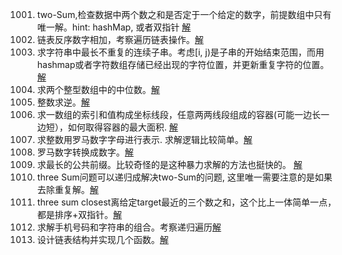 

1001. two-Sum,检查数据中两个数之和是否定于一个给定的数字，前提数组中只有唯一解。hint: hashMap, 或者双指针 [解](./1001_two_sum/two_sum.go)
1002. 链表反序数字相加，考察遍历链表操作。[解](./1002_addTwoNum/main.go)
1003. 求字符串中最长不重复的连续子串。考虑[i, j)是子串的开始结束范围，而用hashmap或者字符数组存储已经出现的字符位置，并更新重复字符的位置。[解](./1003_longestSubString/main.go)
1004. 求两个整型数组中的中位数。[解](./1004_medianOfTwoArray/main.go)
1007. 整数求逆。[解](./1007_reverse_integer/main.go)
1011. 求一数组的索引和值构成坐标线段，任意两两线段组成的容器(可能一边长一边短），如何取得容器的最大面积. [解](./1011_container_most_water/main.go)
1012. 求整数用罗马数字字母进行表示. 求解逻辑比较简单。[解](./1012_integer2roman)
1013. 罗马数字转换成数字。[解](./1013_roman2integer)
1014. 求最长的公共前缀。比较奇怪的是这种暴力求解的方法也挺快的。 [解](./1014_common_prefix)
1015. three Sum问题可以递归成解决two-Sum的问题, 这里唯一需要注意的是如果去除重复解。[解](./1015_three_sum/main.go)
1016. three sum closest离给定target最近的三个数之和，这个比上一体简单一点，都是排序+双指针。[解](./1016_three_sum_close/main.go)
1017. 求解手机号码和字符串的组合。考察递归遍历[解](./1017_letter_comb_phone_num/main.go)
1707. 设计链表结构并实现几个函数。[解](./1707_design_linked_list/single/singlyLinkedListBasic.go)
